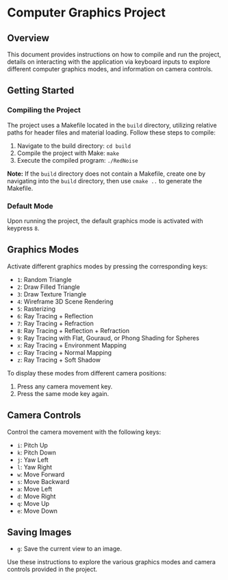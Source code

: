 # Computer Graphics Project

## Overview

This document provides instructions on how to compile and run the project, details on interacting with the application via keyboard inputs to explore different computer graphics modes, and information on camera controls.

## Getting Started

### Compiling the Project

The project uses a Makefile located in the `build` directory, utilizing relative paths for header files and material loading. Follow these steps to compile:

1. Navigate to the build directory:
`cd build`
2. Compile the project with Make:
`make`
3. Execute the compiled program:
`./RedNoise`

**Note:** If the `build` directory does not contain a Makefile, create one by navigating into the `build` directory, then use `cmake ..` to generate the Makefile.

### Default Mode

Upon running the project, the default graphics mode is activated with keypress `8`.

## Graphics Modes

Activate different graphics modes by pressing the corresponding keys:

- `1`: Random Triangle
- `2`: Draw Filled Triangle
- `3`: Draw Texture Triangle
- `4`: Wireframe 3D Scene Rendering
- `5`: Rasterizing
- `6`: Ray Tracing + Reflection
- `7`: Ray Tracing + Refraction
- `8`: Ray Tracing + Reflection + Refraction
- `9`: Ray Tracing with Flat, Gouraud, or Phong Shading for Spheres
- `x`: Ray Tracing + Environment Mapping
- `c`: Ray Tracing + Normal Mapping
- `z`: Ray Tracing + Soft Shadow

To display these modes from different camera positions:

1. Press any camera movement key.
2. Press the same mode key again.

## Camera Controls

Control the camera movement with the following keys:

- `i`: Pitch Up
- `k`: Pitch Down
- `j`: Yaw Left
- `l`: Yaw Right
- `w`: Move Forward
- `s`: Move Backward
- `a`: Move Left
- `d`: Move Right
- `q`: Move Up
- `e`: Move Down

## Saving Images

- `g`: Save the current view to an image.

Use these instructions to explore the various graphics modes and camera controls provided in the project.